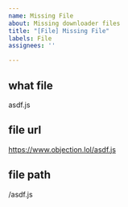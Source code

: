 ```yaml
---
name: Missing File
about: Missing downloader files
title: "[File] Missing File"
labels: File
assignees: ''

---
```


## what file
asdf.js
## file url
https://www.objection.lol/asdf.js
## file path
/asdf.js
